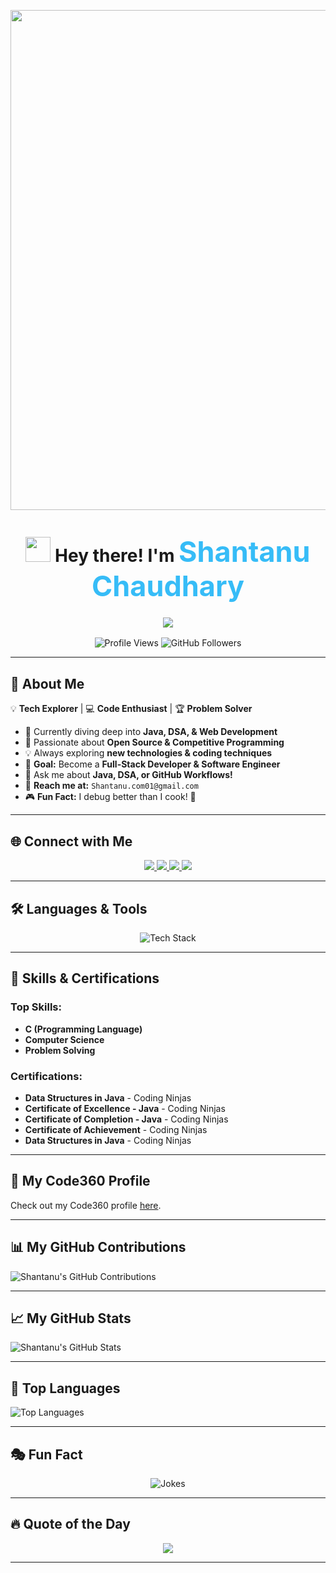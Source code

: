 <!-- 🌈 Stunning Banner -->
<p align="center">
  <img src="https://1.bp.blogspot.com/-7A4WynwLsMw/XbBpCXG8fHI/AAAAAAAAMt4/uOa1bpLskYgrwGbllhSu2SDj_Mig8SXJQCLcBGAsYHQ/s1600/2000_600px.gif" width="800">
</p>

<!-- 🎉 Title & Intro -->
<h1 align="center">
  <img src="https://media.giphy.com/media/hvRJCLFzcasrR4ia7z/giphy.gif" width="40"> Hey there! I'm  
  <span style="color: #36BCF7; font-weight: bold; font-size: 45px;">Shantanu Chaudhary</span>
</h1>

<!-- 🎯 Typing Animation -->
<h3 align="center">
  <img src="https://readme-typing-svg.herokuapp.com?font=Fira+Code&size=22&pause=1000&color=36BCF7&center=true&vCenter=true&width=600&lines=🚀+Tech+Enthusiast;💻+B.Tech+CSE+Student;⚡+Passionate+Coder;🎯+Problem+Solver+%26+Tech+Lover!" />
</h3>

<!-- 🔥 Profile Stats -->
<p align="center">
  <img src="https://komarev.com/ghpvc/?username=shantanu-chaudharyy&label=Profile%20Views&color=ff69b4&style=plastic" alt="Profile Views" />
  <img src="https://img.shields.io/github/followers/shantanu-chaudharyy?label=Followers&style=social" alt="GitHub Followers" />
</p>

---

## 🎯 **About Me**
💡 **Tech Explorer** | 💻 **Code Enthusiast** | 🏆 **Problem Solver**  

- 🌱 Currently diving deep into **Java, DSA, & Web Development**  
- 🚀 Passionate about **Open Source & Competitive Programming**  
- 💡 Always exploring **new technologies & coding techniques**  
- 🎯 **Goal:** Become a **Full-Stack Developer & Software Engineer**  
- 💬 Ask me about **Java, DSA, or GitHub Workflows!**  
- 📧 **Reach me at:** `Shantanu.com01@gmail.com`  
- 🎮 **Fun Fact:** I debug better than I cook! 🍳  

---
## 🌐 **Connect with Me**
<p align="center">
  <a href="https://twitter.com/shantanuchy_" target="_blank">
    <img src="https://img.shields.io/badge/Twitter-%231DA1F2.svg?style=for-the-badge&logo=Twitter&logoColor=white" />
  </a>
  <a href="https://linkedin.com/in/shantanuchaudhary" target="_blank">
    <img src="https://img.shields.io/badge/LinkedIn-%230A66C2.svg?style=for-the-badge&logo=LinkedIn&logoColor=white" />
  </a>
  <a href="https://instagram.com/shantanu_chaudharyy" target="_blank">
    <img src="https://img.shields.io/badge/Instagram-%23E4405F.svg?style=for-the-badge&logo=Instagram&logoColor=white" />
  </a>
  <a href="https://www.leetcode.com/shantanu_chaudhary" target="_blank">
    <img src="https://img.shields.io/badge/LeetCode-%23FFA116.svg?style=for-the-badge&logo=LeetCode&logoColor=black" />
  </a>
</p>

---


## 🛠️ **Languages & Tools**
<p align="center">
  <img src="https://skillicons.dev/icons?i=java,c,html,css,git,github,vscode" alt="Tech Stack" />
</p>

---

## 🌟 **Skills & Certifications**
### Top Skills:
- **C (Programming Language)**
- **Computer Science**
- **Problem Solving**

### Certifications: 

- **Data Structures in Java** - Coding Ninjas
- **Certificate of Excellence - Java** - Coding Ninjas  
- **Certificate of Completion - Java** - Coding Ninjas  
- **Certificate of Achievement** - Coding Ninjas  
- **Data Structures in Java** - Coding Ninjas  

---

## 💼 **My Code360 Profile**
Check out my Code360 profile [here](https://www.naukri.com/code360/profile/jgdykgvjvhli).

---


## 📊 **My GitHub Contributions**
![Shantanu's GitHub Contributions](https://github-readme-activity-graph.cyclic.app/graph?username=shantanu-chaudharyy&bg_color=fff&color=36BCF7&line=36BCF7&point=ff69b4&area=true&hide_border=true)

---

## 📈 **My GitHub Stats**
![Shantanu's GitHub Stats](https://github-readme-stats.vercel.app/api?username=shantanu-chaudharyy&show_icons=true&count_private=true&hide_title=true&hide=prs&theme=radical&include_all_commits=true&line_height=24&hide_border=true)

---

## 📌 **Top Languages**
![Top Languages](https://github-readme-stats.vercel.app/api/top-langs/?username=shantanu-chaudharyy&layout=compact&theme=vision-friendly-dark)

---

## 🎭 **Fun Fact**
<p align="center">
  <img src="https://readme-jokes.vercel.app/api?theme=tokyonight" alt="Jokes">
</p>

---

## 🔥 **Quote of the Day**
<p align="center">
  <img src="https://quotes-github-readme.vercel.app/api?type=horizontal&theme=radical" />
</p>

---



